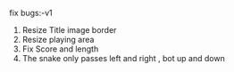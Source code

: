 fix bugs:-v1
1. Resize Title image border
2. Resize playing area
3. Fix Score and length
4. The snake only passes left and right , bot up and down 
